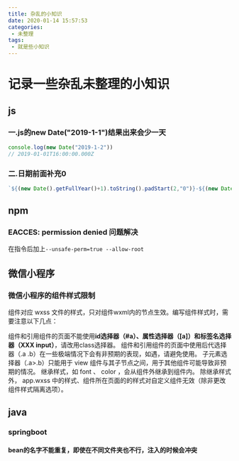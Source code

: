 ```yaml
--- 
title: 杂乱的小知识
date: 2020-01-14 15:57:53
categories: 
 - 未整理
tags: 
 - 就是些小知识
---
```

# 记录一些杂乱未整理的小知识

## js

### 一.js的new Date("2019-1-1")结果出来会少一天
```javascript
console.log(new Date("2019-1-2"))
// 2019-01-01T16:00:00.000Z
```

### 二.日期前面补充0
```javascript
`${(new Date().getFullYear()+1).toString().padStart(2,"0")}-${(new Date().getMonth()+1).toString().padStart(2,"0")}`
```

## npm

### EACCES: permission denied 问题解决

在指令后加上`--unsafe-perm=true --allow-root`

## 微信小程序

### 微信小程序的组件样式限制
组件对应 wxss 文件的样式，只对组件wxml内的节点生效。编写组件样式时，需要注意以下几点：

组件和引用组件的页面不能使用**id选择器（#a）、属性选择器（[a]）和标签名选择器（XXX input）**，请改用class选择器。
组件和引用组件的页面中使用后代选择器（.a .b）在一些极端情况下会有非预期的表现，如遇，请避免使用。
子元素选择器（.a>.b）只能用于 view 组件与其子节点之间，用于其他组件可能导致非预期的情况。
继承样式，如 font 、 color ，会从组件外继承到组件内。
除继承样式外， app.wxss 中的样式、组件所在页面的的样式对自定义组件无效（除非更改组件样式隔离选项）。

## java

### springboot
#### bean的名字不能重复，即使在不同文件夹也不行，注入的时候会冲突


